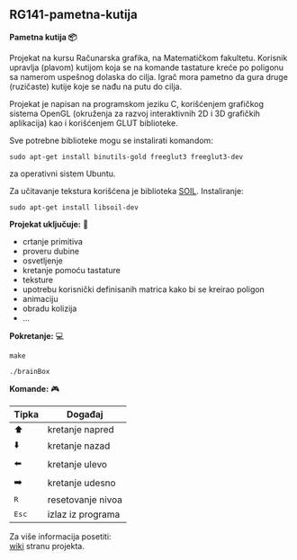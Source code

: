 ## RG141-pametna-kutija

**Pametna kutija :package:**

Projekat na kursu Računarska grafika, na Matematičkom fakultetu. 
Korisnik upravlja (plavom) kutijom koja se na komande tastature kreće po poligonu sa namerom uspešnog dolaska do cilja. Igrač mora pametno da gura druge (ruzičaste) kutije koje se nađu na putu do cilja.

Projekat je napisan na programskom jeziku C, korišćenjem grafičkog sistema OpenGL (okruženja za razvoj interaktivnih 2D i 3D grafičkih aplikacija) kao i korišćenjem GLUT biblioteke.

Sve potrebne biblioteke mogu se instalirati komandom: 
```
sudo apt-get install binutils-gold freeglut3 freeglut3-dev
```
za operativni sistem Ubuntu.

Za učitavanje tekstura korišćena je biblioteka [SOIL](http://www.lonesock.net/soil.html). Instaliranje:
```
sudo apt-get install libsoil-dev
```

**Projekat uključuje:** :pencil:
   - crtanje primitiva
   - proveru dubine
   - osvetljenje
   - kretanje pomoću tastature
   - teksture
   - upotrebu korisnički definisanih matrica kako bi se kreirao poligon
   - animaciju
   - obradu kolizija
   - …

**Pokretanje:** :computer:
```
make
```
```
./brainBox
```


**Komande:** :video_game:

   | Tipka | Događaj |
   | ------ | ------ |
   | :arrow_up: | kretanje napred |
   | :arrow_down: | kretanje nazad |
   | :arrow_left: | kretanje ulevo |
   | :arrow_right: | kretanje udesno |
   | <kbd>R</kbd> | resetovanje nivoa |
   | <kbd>Esc</kbd> | izlaz iz programa |


Za više informacija posetiti: <br/>
[wiki](https://github.com/MATF-RG18/RG141-pametna-kutija/wiki) stranu projekta.
